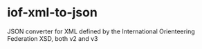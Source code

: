 # iof-xml-to-json
JSON converter for XML defined by the International Orienteering Federation XSD, both v2 and v3
